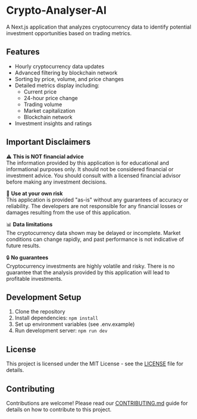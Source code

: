 # Crypto-Analyser-AI

A Next.js application that analyzes cryptocurrency data to identify potential investment opportunities based on trading metrics.

## Features
- Hourly cryptocurrency data updates
- Advanced filtering by blockchain network
- Sorting by price, volume, and price changes
- Detailed metrics display including:
  - Current price
  - 24-hour price change
  - Trading volume
  - Market capitalization
  - Blockchain network
- Investment insights and ratings

## Important Disclaimers

⚠️ **This is NOT financial advice**  
The information provided by this application is for educational and informational purposes only. It should not be considered financial or investment advice. You should consult with a licensed financial advisor before making any investment decisions.

💸 **Use at your own risk**  
This application is provided "as-is" without any guarantees of accuracy or reliability. The developers are not responsible for any financial losses or damages resulting from the use of this application.

📊 **Data limitations**  
The cryptocurrency data shown may be delayed or incomplete. Market conditions can change rapidly, and past performance is not indicative of future results.

🔒 **No guarantees**  
Cryptocurrency investments are highly volatile and risky. There is no guarantee that the analysis provided by this application will lead to profitable investments.

## Development Setup

1. Clone the repository
2. Install dependencies: `npm install`
3. Set up environment variables (see .env.example)
4. Run development server: `npm run dev`

## License

This project is licensed under the MIT License - see the [LICENSE](LICENSE) file for details.

## Contributing

Contributions are welcome! Please read our [CONTRIBUTING.md](CONTRIBUTING.md) guide for details on how to contribute to this project.
